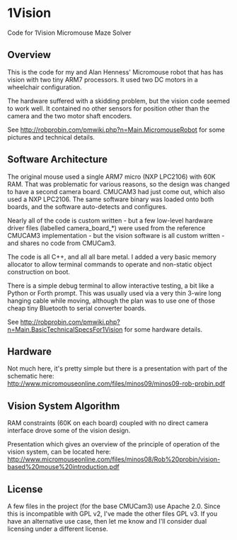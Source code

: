 # 1Vision
Code for 1Vision Micromouse Maze Solver

## Overview

This is the code for my and Alan Henness' Micromouse robot that has has vision with two tiny ARM7 
processors. It used two DC motors in a wheelchair configuration. 

The hardware suffered with a skidding problem, but the vision code seemed to work well. It contained no 
other sensors for position other than the camera and the two motor shaft encoders. 

See http://robprobin.com/pmwiki.php?n=Main.MicromouseRobot for some pictures and technical details.

## Software Architecture

The original mouse used a single ARM7 micro (NXP LPC2106) with 60K RAM. That was problematic for various reasons, so 
the design was changed to have a second camera board. CMUCAM3 had just come out, which also used a NXP LPC2106. The 
same software binary was loaded onto both boards, and the software auto-detects and configures. 

Nearly all of the code is custom written - but a few low-level hardware driver files (labelled camera_board_*) were 
used from the reference CMUCAM3 implementation - but the vision software is all custom written - and shares no code 
from CMUCam3.

The code is all C++, and all all bare metal. I added a very basic memory allocator to allow terminal commands to 
operate and non-static object construction on boot. 

There is a simple debug terminal to allow interactive testing, a bit like a Python or Forth prompt. This was usually
used via a very thin 3-wire long hanging cable while moving, although the plan was to use one of those cheap tiny 
Bluetooth to serial converter boards.

See http://robprobin.com/pmwiki.php?n=Main.BasicTechnicalSpecsFor1Vision for some hardware details.

## Hardware

Not much here, it's pretty simple but there is a presentation with part of the schematic here: 
http://www.micromouseonline.com/files/minos09/minos09-rob-probin.pdf

## Vision System Algorithm

RAM constraints (60K on each board) coupled with no direct camera interface drove some of the vision design.

Presentation which gives an overview of the principle of operation of the vision system, can be located here:
http://www.micromouseonline.com/files/minos08/Rob%20probin/vision-based%20mouse%20introduction.pdf

## License

A few files in the project (for the base CMUCam3) use Apache 2.0. 
Since this is incompatible with GPL v2, I've made the other files GPL v3. 
If you have an alternative use case, then let me know and I'll consider dual licensing under a different license.

